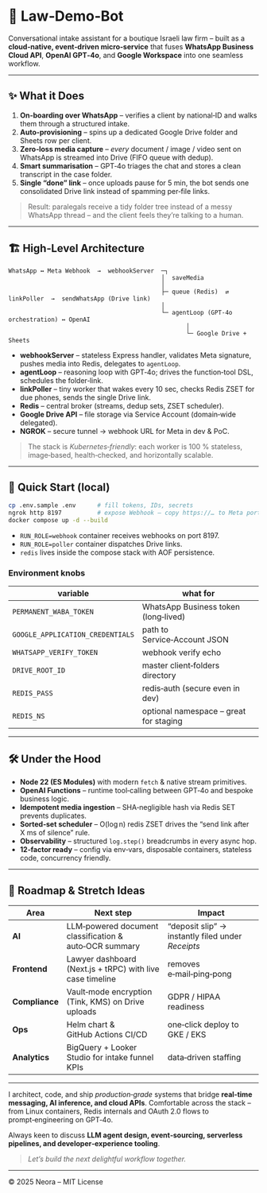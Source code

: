 # 📁  Law‑Demo‑Bot

Conversational intake assistant for a boutique Israeli law firm – built as a **cloud‑native, event‑driven micro‑service** that fuses **WhatsApp Business Cloud API**, **OpenAI GPT‑4o**, and **Google Workspace** into one seamless workflow.

---

## ✨  What it Does

1. **On‑boarding over WhatsApp** – verifies a client by national‑ID and walks them through a structured intake.
2. **Auto‑provisioning** – spins up a dedicated Google Drive folder and Sheets row per client.
3. **Zero‑loss media capture** – *every* document / image / video sent on WhatsApp is streamed into Drive (FIFO queue with dedup).
4. **Smart summarisation** – GPT‑4o triages the chat and stores a clean transcript in the case folder.
5. **Single “done” link** – once uploads pause for 5 min, the bot sends one consolidated Drive link instead of spamming per‑file links.

> Result: paralegals receive a tidy folder tree instead of a messy WhatsApp thread – and the client feels they’re talking to a human.

---

## 🏗  High‑Level Architecture

```
WhatsApp ↔️ Meta Webhook  →  webhookServer  ─┐
                                           │  saveMedia
                                           │
                                           ├─ queue (Redis)  ⇄  linkPoller  →  sendWhatsApp (Drive link)
                                           │
                                           └─ agentLoop (GPT‑4o orchestration) ↔️ OpenAI
                                                  │
                                                  └─ Google Drive + Sheets
```

* **webhookServer** – stateless Express handler, validates Meta signature, pushes media into Redis, delegates to `agentLoop`.
* **agentLoop** – reasoning loop with GPT‑4o; drives the function‑tool DSL, schedules the folder‑link.
* **linkPoller** – tiny worker that wakes every 10 sec, checks Redis ZSET for due phones, sends the single Drive link.
* **Redis** – central broker (streams, dedup sets, ZSET scheduler).
* **Google Drive API** – file storage via Service Account (domain‑wide delegated).
* **NGROK** – secure tunnel → webhook URL for Meta in dev & PoC.

> The stack is *Kubernetes‑friendly*: each worker is 100 % stateless, image‑based, health‑checked, and horizontally scalable.

---

## 🚀  Quick Start (local)

```bash
cp .env.sample .env      # fill tokens, IDs, secrets
ngrok http 8197          # expose Webhook – copy https://… to Meta portal
docker compose up -d --build
```

* `RUN_ROLE=webhook` container receives webhooks on port 8197.
* `RUN_ROLE=poller` container dispatches Drive links.
* `redis` lives inside the compose stack with AOF persistence.

### Environment knobs

| variable                         | what for                               |
| -------------------------------- | -------------------------------------- |
| `PERMANENT_WABA_TOKEN`           | WhatsApp Business token (long‑lived)   |
| `GOOGLE_APPLICATION_CREDENTIALS` | path to Service‑Account JSON           |
| `WHATSAPP_VERIFY_TOKEN`          | webhook verify echo                    |
| `DRIVE_ROOT_ID`                  | master client‑folders directory        |
| `REDIS_PASS`                     | redis‑auth (secure even in dev)        |
| `REDIS_NS`                       | optional namespace – great for staging |

---

## 🛠  Under the Hood

* **Node 22 (ES Modules)** with modern `fetch` & native stream primitives.
* **OpenAI Functions** – runtime tool‑calling between GPT‑4o and bespoke business logic.
* **Idempotent media ingestion** – SHA‑negligible hash via Redis SET prevents duplicates.
* **Sorted‑set scheduler** – O(log n) redis ZSET drives the “send link after X ms of silence” rule.
* **Observability** – structured `log.step()` breadcrumbs in every async hop.
* **12‑factor ready** – config via env‑vars, disposable containers, stateless code, concurrency friendly.

---

## 🔭  Roadmap & Stretch Ideas

| Area           | Next step                                                 | Impact                                            |
| -------------- | --------------------------------------------------------- | ------------------------------------------------- |
| **AI**         | LLM‑powered document classification & auto‑OCR summary    | “deposit slip” → instantly filed under *Receipts* |
| **Frontend**   | Lawyer dashboard (Next.js + tRPC) with live case timeline | removes e‑mail‑ping‑pong                          |
| **Compliance** | Vault‑mode encryption (Tink, KMS) on Drive uploads        | GDPR / HIPAA readiness                            |
| **Ops**        | Helm chart & GitHub Actions CI/CD                         | one‑click deploy to GKE / EKS                     |
| **Analytics**  | BigQuery + Looker Studio for intake funnel KPIs           | data‑driven staffing                              |

---



I architect, code, and ship *production‑grade* systems that bridge **real‑time messaging, AI inference, and cloud APIs**.  Comfortable across the stack – from Linux containers, Redis internals and OAuth 2.0 flows to prompt‑engineering on GPT‑4o.

Always keen to discuss **LLM agent design, event‑sourcing, serverless pipelines, and developer‑experience tooling**.

> *Let’s build the next delightful workflow together.*

---

© 2025 Neora – MIT License
